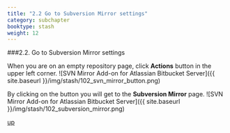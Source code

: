 ```yaml
---
title: "2.2 Go to Subversion Mirror settings"
category: subchapter
booktype: stash
weight: 12
---
```

###2.2. Go to Subversion Mirror settings

When you are on an empty repository page, click **Actions** button in the upper left corner.
![SVN Mirror Add-on for Atlassian Bitbucket Server]({{ site.baseurl }}/img/stash/102_svn_mirror_button.png)

By clicking on the button you will get to the **Subversion Mirror** page.
![SVN Mirror Add-on for Atlassian Bitbucket Server]({{ site.baseurl }}/img/stash/102_subversion_mirror.png)

[up](#up)